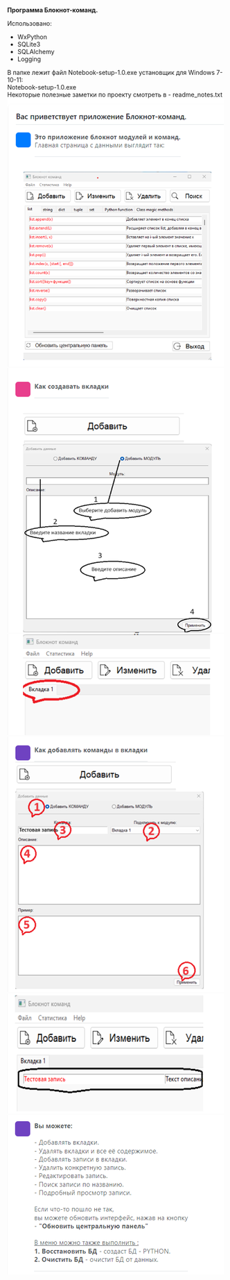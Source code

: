**Программа Блокнот-команд.**   

Использовано:
- WxPython
- SQLite3
- SQLAlchemy
- Logging  
  
В папке лежит файл Notebook-setup-1.0.exe установщик для Windows 7-10-11:  
Notebook-setup-1.0.exe  
Некоторые полезные заметки по проекту смотреть в - readme_notes.txt  
![x1.png](html/img/x1.png)
![x2.png](html/img/x2.png)
![x3.png](html/img/x3.png)
![x4.png](html/img/x4.png)
![x5.png](html/img/x5.png)
![x6.png](html/img/x6.png)